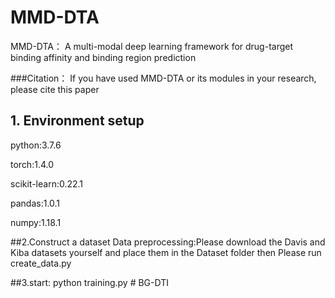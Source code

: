 # MMD-DTA
MMD-DTA： A multi-modal deep learning framework for drug-target binding affinity and binding region prediction

###Citation：
If you have used MMD-DTA or its modules in your research, please cite this paper

## 1. Environment setup
  python:3.7.6  

  torch:1.4.0  

  scikit-learn:0.22.1  

  pandas:1.0.1  

  numpy:1.18.1

##2.Construct a dataset
   Data preprocessing:Please download the Davis and Kiba datasets yourself and place them in the Dataset folder
   then   Please run  create_data.py
 


##3.start:
  python training.py  # BG-DTI
